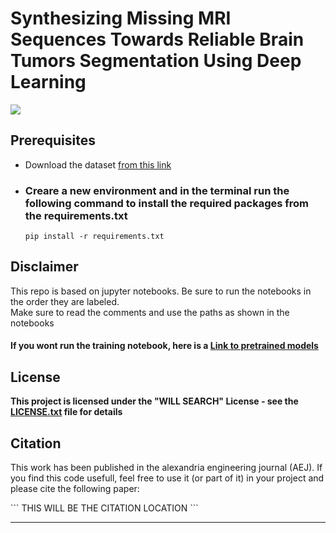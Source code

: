 # Synthesizing Missing MRI Sequences Towards Reliable Brain Tumors Segmentation Using Deep Learning



<img src="https://github.com/A-shazli/MRI_SEQ_SYNTH/assets/61319952/fb9466d8-62a5-4c48-a48e-846a445dadcf">

## Prerequisites
<ul>
  <li>Download the dataset <a href='https://www.med.upenn.edu/cbica/brats2021/#Data2'>from this link</a></li>
  <li>
    <h3>Creare a new environment and in the terminal run the following command to install the required packages from the requirements.txt</h3>

  ``` 
  pip install -r requirements.txt
  ```
  </li>
  
</ul>

## Disclaimer
<p>This repo is based on jupyter notebooks. Be sure to run the notebooks in the order they are labeled. <br>Make sure to read the comments and use the paths as shown in the notebooks</p>
<h4>If you wont run the training notebook, here is a <a href="https://drive.google.com/drive/u/0/folders/1x3xXbj5YS-8fWlt_ntTq0PHgIwDH_dbx">Link to pretrained models<a/><h4/>

## License
This project is licensed under the "WILL SEARCH" License - see the <a href=''>LICENSE.txt</a> file for details

## Citation
<p>This work has been published in the alexandria engineering journal (AEJ). If you find this code usefull, feel free to use it (or part of it) in your project and please cite the following paper:</p>
```
THIS WILL BE THE CITATION LOCATION
```

<hr/>

